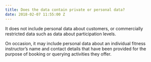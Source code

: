 ```yaml
---
title: Does the data contain private or personal data?
date: 2018-02-07 11:55:00 Z
---
```


It does not include personal data about customers, or commercially restricted data such as data about participation levels.

On occasion, it may include personal data about an individual fitness instructor’s name and contact details that have been provided for the purpose of booking or querying activities they offer.